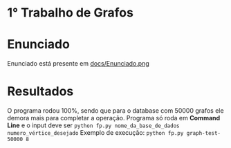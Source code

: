 # 1° Trabalho de Grafos

# Enunciado

Enunciado está presente em [docs/Enunciado.png](https://github.com/viniciushgiovanini/Grafos/blob/main/Atividade%20Avaliativas/Representacao_de_Grafo/docs/Enunciado.png)

# Resultados

O programa rodou 100%, sendo que para o database com 50000 grafos ele demora mais para completar a operação.
Programa só roda em **Command Line** e o input deve ser ``python fp.py nome_da_base_de_dados numero_vértice_desejado``
Exemplo de execução: ``python fp.py graph-test-50000 8``